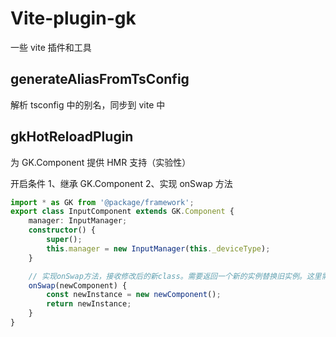 # Vite-plugin-gk

一些 vite 插件和工具

## generateAliasFromTsConfig

解析 tsconfig 中的别名，同步到 vite 中

## gkHotReloadPlugin

为 GK.Component 提供 HMR 支持（实验性）

开启条件
1、继承 GK.Component
2、实现 onSwap 方法

```ts
import * as GK from '@package/framework';
export class InputComponent extends GK.Component {
    manager: InputManager;
    constructor() {
        super();
        this.manager = new InputManager(this._deviceType);
    }

    // 实现onSwap方法，接收修改后的新class。需要返回一个新的实例替换旧实例。这里需要进行一些旧实例的销毁和数据的转移（可选）
    onSwap(newComponent) {
        const newInstance = new newComponent();
        return newInstance;
    }
}
```
